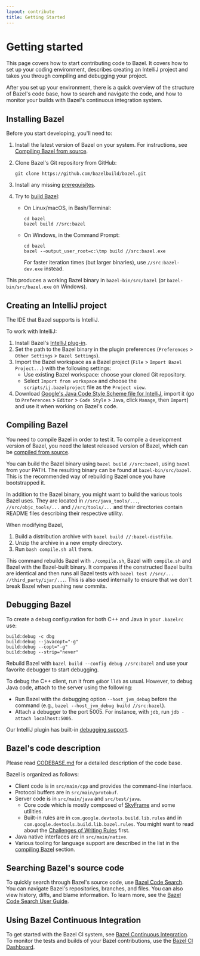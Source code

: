 ```yaml
---
layout: contribute
title: Getting Started
---
```


# Getting started

This page covers how to start contributing code to Bazel. It covers how to set up
your coding environment, describes creating an IntelliJ project and takes you
through compiling and debugging your project.

After you set up your environment, there is a quick overview of the structure of
Bazel's code base, how to search and navigate the code, and how to monitor your
builds with Bazel's continuous integration system.

## Installing Bazel

Before you start developing, you'll need to:

1.  Install the latest version of Bazel on your system. For instructions, see
    [Compiling Bazel from source](https://docs.bazel.build/versions/master/install-compile-source.html).

1.  Clone Bazel's Git repository from GitHub:

    ```
    git clone https://github.com/bazelbuild/bazel.git
    ```
1. Install any missing [prerequisites](https://docs.bazel.build/versions/master/install-compile-source.html#bootstrap-unix).

1. Try to [build
   Bazel](https://docs.bazel.build/versions/master/guide.html#building-programs-with-bazel):

   *  On Linux/macOS, in Bash/Terminal:

      ```
      cd bazel
      bazel build //src:bazel
      ```

   *  On Windows, in the Command Prompt:

      ```
      cd bazel
      bazel --output_user_root=c:\tmp build //src:bazel.exe
      ```

      For faster iteration times (but larger binaries), use `//src:bazel-dev.exe` instead.

This produces a working Bazel binary in `bazel-bin/src/bazel` (or `bazel-bin/src/bazel.exe` on Windows).

## Creating an IntelliJ project

The IDE that Bazel supports is IntelliJ.

To work with IntelliJ:

1. Install Bazel's [IntelliJ plug-in](https://ij.bazel.build).
1. Set the path to the Bazel binary in the plugin preferences
   (`Preferences` > `Other Settings` > `Bazel Settings`).
1. Import the Bazel workspace as a Bazel project
   (`File` > `Import Bazel Project...`) with the following settings:
   *  Use existing Bazel workspace: choose your cloned Git repository.
   *  Select `Import from workspace` and choose the `scripts/ij.bazelproject` file as the `Project view`.
1. Download [Google's Java Code Style Scheme file for IntelliJ](https://github.com/google/styleguide/blob/gh-pages/intellij-java-google-style.xml),
   import it (go to `Preferences` > `Editor` > `Code Style` > `Java`, click `Manage`, then `Import`)
   and use it when working on Bazel's code.

<a name="compile-bazel"></a>
## Compiling Bazel

You need to compile Bazel in order to test it. To compile a development version of
Bazel, you need the latest released version of Bazel, which can be
[compiled from source](/versions/master/docs/install-compile-source.html).

You can build the Bazel binary using
`bazel build //src:bazel`, using `bazel` from your PATH.
The resulting binary can be found at `bazel-bin/src/bazel`. This is the
recommended way of rebuilding Bazel once you have bootstrapped it.

In addition to the Bazel binary, you might want to build the various tools Bazel
uses. They are located in `//src/java_tools/...`, `//src/objc_tools/...` and
`//src/tools/...` and their directories contain README files describing their
respective utility.

When modifying Bazel,
1. Build a distribution archive with `bazel build //:bazel-distfile`.
1. Unzip the archive in a new empty directory.
1. Run `bash compile.sh all` there.

This command rebuilds Bazel with `./compile.sh`, Bazel with
`compile.sh` and Bazel with the Bazel-built binary. It compares if the
constructed Bazel builts are identical and then runs all Bazel tests with
`bazel test //src/... //third_party/ijar/...`. This is also used internally
to ensure that we don't break Bazel when pushing new commits.

## Debugging Bazel

To create a debug configuration for both C++ and Java in your `.bazelrc`
use:

```
build:debug -c dbg
build:debug --javacopt="-g"
build:debug --copt="-g"
build:debug --strip="never"
```

Rebuild Bazel with `bazel build --config debug //src:bazel` and use
your favorite debugger to start debugging.

To debug the C++ client, run it from `gdb`or `lldb` as usual.
However, to debug Java code, attach to the server using the following:

*  Run Bazel with the debugging option `--host_jvm_debug` before the
   command (e.g., `bazel --host_jvm_debug build //src:bazel`).
*  Attach a debugger to the port 5005. For instance, with `jdb`,
   run `jdb -attach localhost:5005`.

Our IntelliJ plugin has built-in [debugging support](https://ij.bazel.build/docs/run-configurations.html).

## Bazel's code description

Please read [CODEBASE.md](https://github.com/bazelbuild/bazel/blob/master/CODEBASE.md)
for a detailed description of the code base.

Bazel is organized as follows:

*  Client code is in `src/main/cpp` and provides the command-line interface.
*  Protocol buffers are in `src/main/protobuf`.
*  Server code is in `src/main/java` and `src/test/java`.
   *  Core code which is mostly composed of [SkyFrame](/designs/skyframe.html) and some
     utilities.
   *  Built-in rules are in `com.google.devtools.build.lib.rules` and in
     `com.google.devtools.build.lib.bazel.rules`. You might want to read about
     the [Challenges of Writing Rules](docs/rule-challenges.html) first.
*  Java native interfaces are in `src/main/native`.
*  Various tooling for language support are described in the list in the
   [compiling Bazel](#compile-bazel) section.

## Searching Bazel's source code

To quickly search through Bazel's source code, use [Bazel Code Search](https://source.bazel.build/). You can navigate Bazel's repositories, branches, and files. You can also view history, diffs, and blame information. To learn more, see the
[Bazel Code Search User Guide](https://www.bazel.build/browse-and-search-user-guide.html).

## Using Bazel Continuous Integration

To get started with the Bazel CI system, see [Bazel Continuous Integration](https://github.com/bazelbuild/continuous-integration/blob/master/buildkite/README.md). To monitor the tests and builds of your Bazel contributions, use the [Bazel CI Dashboard](https://ci.bazel.build/).
